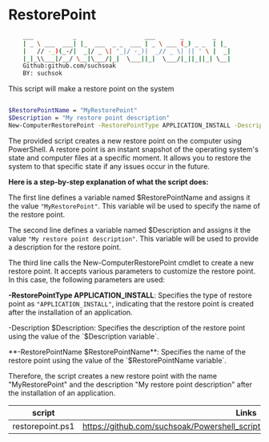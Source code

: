 # RestorePoint

```sh
    ___           _                   ___       _        _   
    | _ \ ___  ___| |_  ___  _ _  ___ | _ \ ___ (_) _ _  | |_ 
    |   // -_)(_-/|  _|/ _ \| '_|/ -_)|  _// _ \| || ' \ |  _|
    |_|_\\___|/__/ \__|\___/|_|  \___||_|  \___/|_||_||_| \__|
    Github:github.com/suchsoak
    BY: suchsok
```

This script will make a restore point on the system

```sh

$RestorePointName = "MyRestorePoint"
$Description = "My restore point description"
New-ComputerRestorePoint -RestorePointType APPLICATION_INSTALL -Description $Description -RestorePointName $RestorePointName

```

The provided script creates a new restore point on the computer using PowerShell. A restore point is an instant snapshot of the operating system's state and computer files at a specific moment. It allows you to restore the system to that specific state if any issues occur in the future.

**Here is a step-by-step explanation of what the script does:**

The first line defines a variable named $RestorePointName and assigns it the value `"MyRestorePoint"`. This variable wil be used to specify the name of the restore point.

The second line defines a variable named $Description and assigns it the value `"My restore point description"`. This variable will be used to provide a description for the restore point.

The third line calls the New-ComputerRestorePoint cmdlet to create a new restore point. It accepts various parameters to customize the restore point. In this case, the following parameters are used:

**-RestorePointType APPLICATION_INSTALL**: Specifies the type of restore point as `"APPLICATION_INSTALL"`, indicating that the restore point is created after the installation of an application.

-Description $Description: Specifies the description of the restore point using the value of the `$Description variable`.

**-RestorePointName $RestorePointName**: Specifies the name of the restore point using the value of the `$RestorePointName variable`.

Therefore, the script creates a new restore point with the name "MyRestorePoint" and the description "My restore point description" after the installation of an application.

| script |  Links |
| ------ | ------ |
|  restorepoint.ps1 | https://github.com/suchsoak/Powershell_script/blob/main/powershell/restorepoint.ps1

